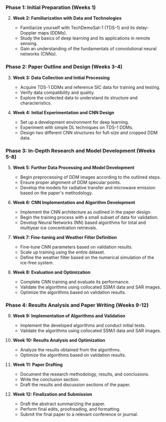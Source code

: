 ### **Phase 1: Initial Preparation (Weeks 1)**
2. **Week 2: Familiarization with Data and Technologies**
    
    - Familiarize yourself with TechDemoSat-1 (TDS-1) and its delay-Doppler maps (DDMs).
    - Study the basics of deep learning and its applications in remote sensing.
    - Gain an understanding of the fundamentals of convolutional neural networks (CNNs).

### **Phase 2: Paper Outline and Design (Weeks 3-4)**

3. **Week 3: Data Collection and Initial Processing**
    
    - Acquire TDS-1 DDMs and reference SIC data for training and testing.
    - Verify data compatibility and quality.
    - Explore the collected data to understand its structure and characteristics.
4. **Week 4: Initial Experimentation and CNN Design**
    
    - Set up a development environment for deep learning.
    - Experiment with simple DL techniques on TDS-1 DDMs.
    - Design two different CNN structures for full-size and cropped DDM data.

### **Phase 3: In-Depth Research and Model Development (Weeks 5-8)**

5. **Week 5: Further Data Processing and Model Development**
    
    - Begin preprocessing of DDM images according to the outlined steps.
    - Ensure proper alignment of DDM specular points.
    - Develop the models for radiative transfer and microwave emission based on the paper's methodology.
6. **Week 6: CNN Implementation and Algorithm Development**
    
    - Implement the CNN architecture as outlined in the paper design.
    - Begin the training process with a small subset of data for validation.
    - Develop Neural Networks (NN) based algorithms for total and multiyear ice concentration retrievals.
7. **Week 7: Fine-tuning and Weather Filter Definition**
    
    - Fine-tune CNN parameters based on validation results.
    - Scale up training using the entire dataset.
    - Define the weather filter based on the numerical simulation of the ice-free system.
8. **Week 8: Evaluation and Optimization**
    
    - Complete CNN training and evaluate its performance.
    - Validate the algorithms using collocated SSM/I data and SAR images.
    - Optimize the algorithms based on validation results.

### **Phase 4: Results Analysis and Paper Writing (Weeks 9-12)**

9. **Week 9: Implementation of Algorithms and Validation**
    
    - Implement the developed algorithms and conduct initial tests.
    - Validate the algorithms using collocated SSM/I data and SAR images.
10. **Week 10: Results Analysis and Optimization**
    
    - Analyze the results obtained from the algorithms.
    - Optimize the algorithms based on validation results.
11. **Week 11: Paper Drafting**
    
    - Document the research methodology, results, and conclusions.
    - Write the conclusion section.
    - Draft the results and discussion sections of the paper.
12. **Week 12: Finalization and Submission**
    
    - Draft the abstract summarizing the paper.
    - Perform final edits, proofreading, and formatting.
    - Submit the final paper to a relevant conference or journal.
